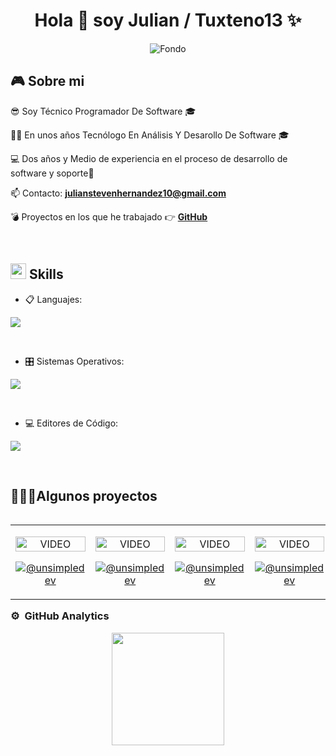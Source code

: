 <h1 align="center">Hola 👋  soy Julian / Tuxteno13 ✨ </h1> 

<div align="center"> 

![Fondo](https://github.com/user-attachments/assets/6c30507a-dc7e-463d-a40b-12e5b78cad1d)


</div>
<!--Intro start-->

 
## <b>🎮 Sobre mi</b>

<p align="left">
  
😎 Soy Técnico Programador De Software 🎓

👨‍💻 En unos años Tecnólogo En Análisis Y Desarollo De Software 🎓

💻 Dos años y Medio de experiencia en el proceso de desarrollo de software y soporte👾

📫 Contacto: **julianstevenhernandez10@gmail.com**

💣 Proyectos en los que he trabajado 👉 **[GitHub]()**

<!--Intro end-->
</p>


<br>

## <img src="https://media2.giphy.com/media/QssGEmpkyEOhBCb7e1/giphy.gif?cid=ecf05e47a0n3gi1bfqntqmob8g9aid1oyj2wr3ds3mg700bl&rid=giphy.gif" width ="25"><b> Skills</b>

<p align="center">

- 📋 Languajes:
    
<p align="left">
  <a href="https://skillicons.dev">
    <img src="https://skillicons.dev/icons?i=html,css,js,cs,dotnet,java,php,mysql,bootstrap,git" />
  </a>
</p>
<br>
    
    
- 🎛️ Sistemas Operativos:

<p align="left">
  <a href="https://skillicons.dev">
    <img src="https://skillicons.dev/icons?i=windows,apple" />
  </a>
</p>
<br>

    
- 💻 Editores de Código:

<p align="left">
  <a href="https://skillicons.dev">
    <img src="https://skillicons.dev/icons?i=atom,codepen,sublime,visualstudio,vscode,github" />
  </a>
</p>
<br>
</p>

<div id="proyectos">
<h2>👨🏻‍💻Algunos proyectos</h2>

<table align="left" >
<tr border="none">
  <td width="25%" align="center">
    <p align="center">
        <img align="center" width=100% src="https://raw.githubusercontent.com/unsimpledev/unsimpledev/main/assets/smsgateway.webp"   alt="VIDEO" />
      </p>
    <p align="center">
      <a href="https://github.com/unsimpledev/ProyectoSMSGateway" target="blank"><img align="center" src="https://img.shields.io/badge/GitHub-100000?style=for-the-badge&logo=github&logoColor=white" alt="@unsimpledev" /></a>
    </p>       
</td>
<td width="25%" align="center">
    <p align="center">
        <img align="center" width=100% src="https://raw.githubusercontent.com/unsimpledev/unsimpledev/main/assets/notifandroid.webp"   alt="VIDEO" />
      </p>
    <p align="center">
      <a href="https://github.com/unsimpledev/ProyectoNotificaciones" target="blank"><img align="center" src="https://img.shields.io/badge/GitHub-100000?style=for-the-badge&logo=github&logoColor=white" alt="@unsimpledev" /></a>
    </p>       
</td>
  
  <td width="25%" align="center">
    <p align="center">
        <img align="center" width=100% src="https://raw.githubusercontent.com/unsimpledev/unsimpledev/main/assets/chatgptapp.webp"   alt="VIDEO" />
      </p>
    <p align="center">
      <a href="https://github.com/unsimpledev/MiChatGPT" target="blank"><img align="center" src="https://img.shields.io/badge/GitHub-100000?style=for-the-badge&logo=github&logoColor=white" alt="@unsimpledev" /></a>
    </p>       
</td>

   <td width="25%" align="center">
    <p align="center">
        <img align="center" width=100% src="https://raw.githubusercontent.com/unsimpledev/unsimpledev/main/assets/traductorchatgpt.webp"   alt="VIDEO" />
      </p>
    <p align="center">
      <a href="https://github.com/unsimpledev/MiTraductor" target="blank"><img align="center" src="https://img.shields.io/badge/GitHub-100000?style=for-the-badge&logo=github&logoColor=white" alt="@unsimpledev" /></a>
    </p>       
</td>
  
</tr>
</table>

  ### ⚙️ &nbsp;GitHub Analytics

<p align="center">
<a href="https://github.com/ArisGuimera">
  <img height="180em" src="https://github-readme-stats-eight-theta.vercel.app/api/top-langs/?username=Tuxteno13&layout=compact&langs_count=8&theme=algolia"/>
</a>
</p>


  </div>
